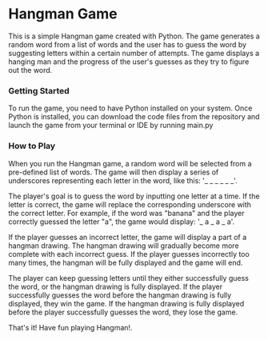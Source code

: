 <h1>Hangman Game</h1>

<p>This is a simple Hangman game created with Python. The game generates a random word from a list of words and the user has to guess the word by suggesting letters within a certain number of attempts. The game displays a hanging man and the progress of the user's guesses as they try to figure out the word.</p>

<h3>Getting Started</h3>

<p>To run the game, you need to have Python installed on your system. Once Python is installed, you can download the code files from the repository and launch the game from your terminal or IDE by running main.py</p>

<h3>How to Play</h3>

<p>When you run the Hangman game, a random word will be selected from a pre-defined list of words. The game will then display a series of underscores representing each letter in the word, like this: '_ _ _ _ _ _'.</p>
<p>The player's goal is to guess the word by inputting one letter at a time. If the letter is correct, the game will replace the corresponding underscore with the correct letter. For example, if the word was "banana" and the player correctly guessed the letter "a", the game would display: '_ a _ a _ a'.</p>
<p>If the player guesses an incorrect letter, the game will display a part of a hangman drawing. The hangman drawing will gradually become more complete with each incorrect guess. If the player guesses incorrectly too many times, the hangman will be fully displayed and the game will end.</p>
<p>The player can keep guessing letters until they either successfully guess the word, or the hangman drawing is fully displayed. If the player successfully guesses the word before the hangman drawing is fully displayed, they win the game. If the hangman drawing is fully displayed before the player successfully guesses the word, they lose the game.</p>
<p>That's it! Have fun playing Hangman!.</p>
